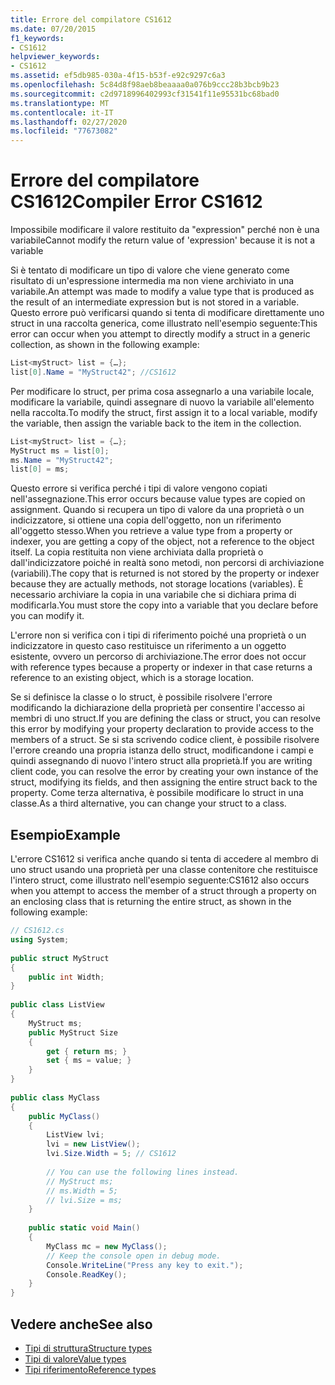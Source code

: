 ```yaml
---
title: Errore del compilatore CS1612
ms.date: 07/20/2015
f1_keywords:
- CS1612
helpviewer_keywords:
- CS1612
ms.assetid: ef5db985-030a-4f15-b53f-e92c9297c6a3
ms.openlocfilehash: 5c84d8f98aeb8beaaaa0a076b9ccc28b3bcb9b23
ms.sourcegitcommit: c2d9718996402993cf31541f11e95531bc68bad0
ms.translationtype: MT
ms.contentlocale: it-IT
ms.lasthandoff: 02/27/2020
ms.locfileid: "77673082"
---
```

# <a name="compiler-error-cs1612"></a><span data-ttu-id="8123e-102">Errore del compilatore CS1612</span><span class="sxs-lookup"><span data-stu-id="8123e-102">Compiler Error CS1612</span></span>
<span data-ttu-id="8123e-103">Impossibile modificare il valore restituito da "expression" perché non è una variabile</span><span class="sxs-lookup"><span data-stu-id="8123e-103">Cannot modify the return value of 'expression' because it is not a variable</span></span>  
  
 <span data-ttu-id="8123e-104">Si è tentato di modificare un tipo di valore che viene generato come risultato di un'espressione intermedia ma non viene archiviato in una variabile.</span><span class="sxs-lookup"><span data-stu-id="8123e-104">An attempt was made to modify a value type that is produced as the result of an intermediate expression but is not stored in a variable.</span></span> <span data-ttu-id="8123e-105">Questo errore può verificarsi quando si tenta di modificare direttamente uno struct in una raccolta generica, come illustrato nell'esempio seguente:</span><span class="sxs-lookup"><span data-stu-id="8123e-105">This error can occur when you attempt to directly modify a struct in a generic collection, as shown in the following example:</span></span>  
  
```csharp  
List<myStruct> list = {…};  
list[0].Name = "MyStruct42"; //CS1612  
```  
  
 <span data-ttu-id="8123e-106">Per modificare lo struct, per prima cosa assegnarlo a una variabile locale, modificare la variabile, quindi assegnare di nuovo la variabile all'elemento nella raccolta.</span><span class="sxs-lookup"><span data-stu-id="8123e-106">To modify the struct, first assign it to a local variable, modify the variable, then assign the variable back to the item in the collection.</span></span>  
  
```csharp  
List<myStruct> list = {…};  
MyStruct ms = list[0];  
ms.Name = "MyStruct42";  
list[0] = ms;  
```  
  
 <span data-ttu-id="8123e-107">Questo errore si verifica perché i tipi di valore vengono copiati nell'assegnazione.</span><span class="sxs-lookup"><span data-stu-id="8123e-107">This error occurs because value types are copied on assignment.</span></span> <span data-ttu-id="8123e-108">Quando si recupera un tipo di valore da una proprietà o un indicizzatore, si ottiene una copia dell'oggetto, non un riferimento all'oggetto stesso.</span><span class="sxs-lookup"><span data-stu-id="8123e-108">When you retrieve a value type from a property or indexer, you are getting a copy of the object, not a reference to the object itself.</span></span> <span data-ttu-id="8123e-109">La copia restituita non viene archiviata dalla proprietà o dall'indicizzatore poiché in realtà sono metodi, non percorsi di archiviazione (variabili).</span><span class="sxs-lookup"><span data-stu-id="8123e-109">The copy that is returned is not stored by the property or indexer because they are actually methods, not storage locations (variables).</span></span> <span data-ttu-id="8123e-110">È necessario archiviare la copia in una variabile che si dichiara prima di modificarla.</span><span class="sxs-lookup"><span data-stu-id="8123e-110">You must store the copy into a variable that you declare before you can modify it.</span></span>  
  
 <span data-ttu-id="8123e-111">L'errore non si verifica con i tipi di riferimento poiché una proprietà o un indicizzatore in questo caso restituisce un riferimento a un oggetto esistente, ovvero un percorso di archiviazione.</span><span class="sxs-lookup"><span data-stu-id="8123e-111">The error does not occur with reference types because a property or indexer in that case returns a reference to an existing object, which is a storage location.</span></span>  
  
 <span data-ttu-id="8123e-112">Se si definisce la classe o lo struct, è possibile risolvere l'errore modificando la dichiarazione della proprietà per consentire l'accesso ai membri di uno struct.</span><span class="sxs-lookup"><span data-stu-id="8123e-112">If you are defining the class or struct, you can resolve this error by modifying your property declaration to provide access to the members of a struct.</span></span> <span data-ttu-id="8123e-113">Se si sta scrivendo codice client, è possibile risolvere l'errore creando una propria istanza dello struct, modificandone i campi e quindi assegnando di nuovo l'intero struct alla proprietà.</span><span class="sxs-lookup"><span data-stu-id="8123e-113">If you are writing client code, you can resolve the error by creating your own instance of the struct, modifying its fields, and then assigning the entire struct back to the property.</span></span> <span data-ttu-id="8123e-114">Come terza alternativa, è possibile modificare lo struct in una classe.</span><span class="sxs-lookup"><span data-stu-id="8123e-114">As a third alternative, you can change your struct to a class.</span></span>  
  
## <a name="example"></a><span data-ttu-id="8123e-115">Esempio</span><span class="sxs-lookup"><span data-stu-id="8123e-115">Example</span></span>  
 <span data-ttu-id="8123e-116">L'errore CS1612 si verifica anche quando si tenta di accedere al membro di uno struct usando una proprietà per una classe contenitore che restituisce l'intero struct, come illustrato nell'esempio seguente:</span><span class="sxs-lookup"><span data-stu-id="8123e-116">CS1612 also occurs when you attempt to access the member of a struct through a property on an enclosing class that is returning the entire struct, as shown in the following example:</span></span>  
  
```csharp  
// CS1612.cs  
using System;  
  
public struct MyStruct  
{  
    public int Width;  
}  
  
public class ListView  
{  
    MyStruct ms;  
    public MyStruct Size  
    {  
        get { return ms; }  
        set { ms = value; }  
    }  
}  
  
public class MyClass  
{  
    public MyClass()  
    {  
        ListView lvi;  
        lvi = new ListView();  
        lvi.Size.Width = 5; // CS1612  
  
        // You can use the following lines instead.  
        // MyStruct ms;  
        // ms.Width = 5;  
        // lvi.Size = ms;
    }  
  
    public static void Main()   
    {  
        MyClass mc = new MyClass();  
        // Keep the console open in debug mode.  
        Console.WriteLine("Press any key to exit.");  
        Console.ReadKey();     
    }  
}  
```  
  
## <a name="see-also"></a><span data-ttu-id="8123e-117">Vedere anche</span><span class="sxs-lookup"><span data-stu-id="8123e-117">See also</span></span>

- [<span data-ttu-id="8123e-118">Tipi di struttura</span><span class="sxs-lookup"><span data-stu-id="8123e-118">Structure types</span></span>](../builtin-types/struct.md)
- [<span data-ttu-id="8123e-119">Tipi di valore</span><span class="sxs-lookup"><span data-stu-id="8123e-119">Value types</span></span>](../builtin-types/value-types.md)
- [<span data-ttu-id="8123e-120">Tipi riferimento</span><span class="sxs-lookup"><span data-stu-id="8123e-120">Reference types</span></span>](../keywords/reference-types.md)
